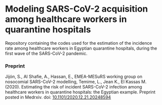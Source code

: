 # Modeling SARS-CoV-2 acquisition among healthcare workers in quarantine hospitals
Repository containing the codes used for the estimation of the incidence rate among healthcare workers in Egyptian quarantine hospitals, during the first wave of the SARS-CoV-2 pandemic.

### Preprint

Jijón, S., Al Shafie, A., Hassan, E., EMEA-MESuRS working group on nosocomial SARS-CoV-2 modelling, Temime, L., Jean K., El Kassas M. (2020). Estimating the risk of incident SARS-CoV-2 infection among healthcare workers in quarantine hospitals: the Egyptian example. Preprint posted in Medrxiv. doi: <a href="https://www.medrxiv.org/content/10.1101/2020.12.21.20248594v3" target="_blank">10.1101/2020.12.21.20248594</a>

